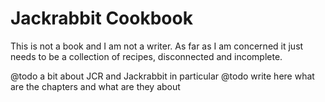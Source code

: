 Jackrabbit Cookbook
===================

This is not a book and I am not a writer. As far as I am concerned it just needs to be a collection of recipes, 
disconnected and incomplete. 

@todo a bit about JCR and Jackrabbit in particular
@todo write here what are the chapters and what are they about
